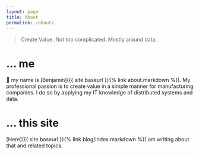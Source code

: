 ```yaml
---
layout: page
title: About
permalink: /about/
---
```


> Create Value. Not too complicated. Mostly around data.


# ... me
👋 my name is [Benjamin]({{ site.baseurl }}{% link about.markdown %}). My professional passion is to create value in a simple manner for manufacturing companies. I do so by applying my IT knowledge of distributed systems and data.

# ... this site
[Here]({{ site.baseurl }}{% link blog/index.markdown %}) am writing about that and related topics.

